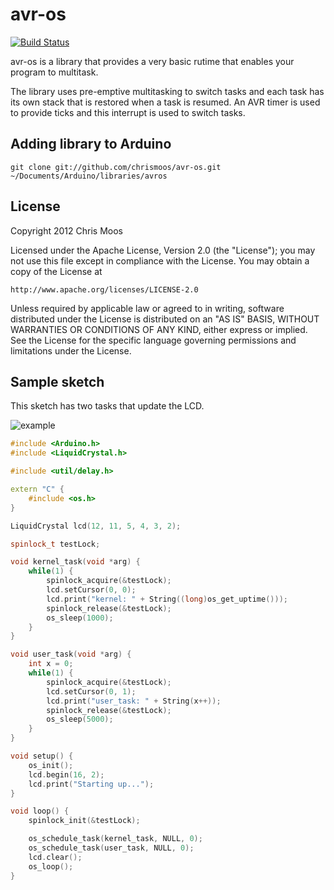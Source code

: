 # avr-os

[![Build Status](https://travis-ci.org/chrismoos/avr-os.png?branch=master)](https://travis-ci.org/chrismoos/avr-os)

avr-os is a library that provides a very basic rutime that enables your program to multitask.

The library uses pre-emptive multitasking to switch tasks and each task has its own stack that is restored when a task is resumed. An AVR timer is used to provide ticks and this interrupt is used to switch tasks.

## Adding library to Arduino

    git clone git://github.com/chrismoos/avr-os.git ~/Documents/Arduino/libraries/avros

## License

Copyright 2012 Chris Moos

Licensed under the Apache License, Version 2.0 (the "License");
you may not use this file except in compliance with the License.
You may obtain a copy of the License at

    http://www.apache.org/licenses/LICENSE-2.0

Unless required by applicable law or agreed to in writing, software
distributed under the License is distributed on an "AS IS" BASIS,
WITHOUT WARRANTIES OR CONDITIONS OF ANY KIND, either express or implied.
See the License for the specific language governing permissions and
limitations under the License.

## Sample sketch

This sketch has two tasks that update the LCD.

![example](https://raw.github.com/chrismoos/avr-os/master/example.png)

```cpp
#include <Arduino.h>
#include <LiquidCrystal.h>

#include <util/delay.h>

extern "C" {
    #include <os.h>
}

LiquidCrystal lcd(12, 11, 5, 4, 3, 2);

spinlock_t testLock;

void kernel_task(void *arg) {
    while(1) {
        spinlock_acquire(&testLock);
        lcd.setCursor(0, 0);
        lcd.print("kernel: " + String((long)os_get_uptime()));
        spinlock_release(&testLock);
        os_sleep(1000);
    }
}

void user_task(void *arg) {
    int x = 0;
    while(1) {
        spinlock_acquire(&testLock);
        lcd.setCursor(0, 1);
        lcd.print("user_task: " + String(x++));
        spinlock_release(&testLock);
        os_sleep(5000);
    }
}

void setup() {
    os_init();
    lcd.begin(16, 2);
    lcd.print("Starting up...");
}

void loop() {
    spinlock_init(&testLock);

    os_schedule_task(kernel_task, NULL, 0);
    os_schedule_task(user_task, NULL, 0);
    lcd.clear();
    os_loop(); 
}
```
